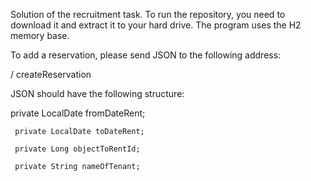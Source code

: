 Solution of the recruitment task. To run the repository, you need to download it and extract it to your hard drive. The program uses the H2 memory base.

To add a reservation, please send JSON to the following address:

/ createReservation

JSON should have the following structure:

  private LocalDate fromDateRent;

     private LocalDate toDateRent;

     private Long objectToRentId;

     private String nameOfTenant;
